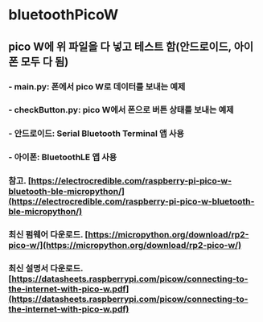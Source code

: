 # bluetoothPicoW

## pico W에 위 파일을 다 넣고 테스트 함(안드로이드, 아이폰 모두 다 됨)
### - main.py: 폰에서 pico W로 데이터를 보내는 예제
### - checkButton.py: pico W에서 폰으로 버튼 상태를 보내는 예제

### - 안드로이드: Serial Bluetooth Terminal 앱 사용
### - 아이폰: BluetoothLE 앱 사용

### 참고. [https://electrocredible.com/raspberry-pi-pico-w-bluetooth-ble-micropython/](https://electrocredible.com/raspberry-pi-pico-w-bluetooth-ble-micropython/)
### 최신 펌웨어 다운로드. [https://micropython.org/download/rp2-pico-w/](https://micropython.org/download/rp2-pico-w/)
### 최신 설명서 다운로드. [https://datasheets.raspberrypi.com/picow/connecting-to-the-internet-with-pico-w.pdf](https://datasheets.raspberrypi.com/picow/connecting-to-the-internet-with-pico-w.pdf)
